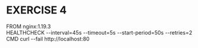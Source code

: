EXERCISE 4
==========

FROM nginx:1.19.3\
HEALTHCHECK --interval=45s --timeout=5s --start-period=50s --retries=2\
CMD curl --fail http://localhost:80